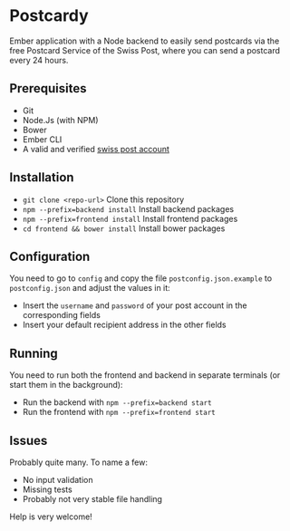 # Postcardy

Ember application with a Node backend to easily send postcards via
the free Postcard Service of the Swiss Post, where you can send a postcard 
every 24 hours.

## Prerequisites

* Git
* Node.Js (with NPM)
* Bower
* Ember CLI
* A valid and verified [swiss post account](https://account.post.ch)


## Installation

* `git clone <repo-url>` Clone this repository
* `npm --prefix=backend install`  Install backend packages
* `npm --prefix=frontend install` Install frontend packages
* `cd frontend && bower install` Install bower packages


## Configuration

You need to go to `config` and copy the file `postconfig.json.example`
to `postconfig.json` and adjust the values in it:

* Insert the `username` and `password` of your post account in the corresponding 
    fields
* Insert your default recipient address in the other fields


## Running

You need to run both the frontend and backend in separate terminals
(or start them in the background):

* Run the backend with `npm --prefix=backend start`
* Run the frontend with `npm --prefix=frontend start`


## Issues

Probably quite many. To name a few:

* No input validation
* Missing tests
* Probably not very stable file handling

Help is very welcome!
